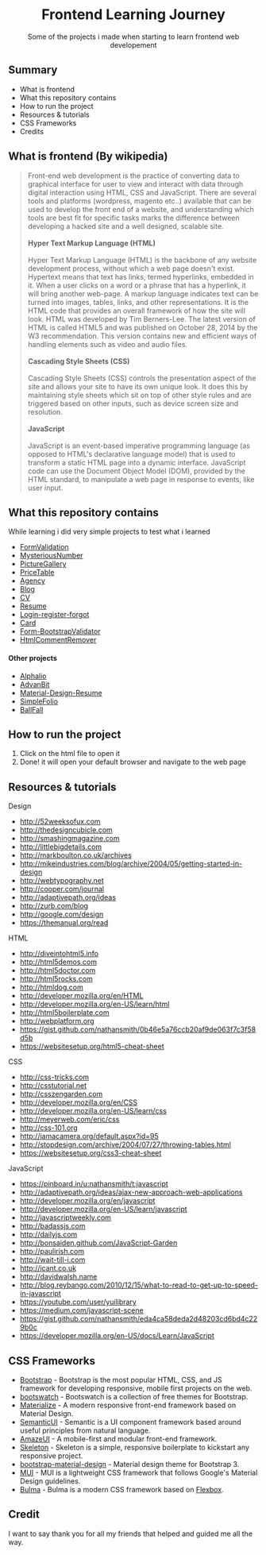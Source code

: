 <h1 align="center">Frontend Learning Journey</h1>
<p align="center">Some of the projects i made when starting to learn frontend web developement </p>

<h2>Summary</h2>

* What is frontend
* What this repository contains
* How to run the project
* Resources & tutorials
* CSS Frameworks
* Credits

## What is frontend (By wikipedia)
> Front-end web development is the practice of converting data to graphical interface for user to view and interact with data through digital interaction using HTML, CSS and JavaScript. 
There are several tools and platforms (wordpress, magento etc..) available that can be used to develop the front end of a website, and understanding which tools are best fit for specific tasks marks the difference between developing a hacked site and a well designed, scalable site.<br><br>
<b>Hyper Text Markup Language (HTML)</b><br><br>
Hyper Text Markup Language (HTML) is the backbone of any website development process, without which a web page doesn't exist. Hypertext means that text has links, termed hyperlinks, embedded in it. When a user clicks on a word or a phrase that has a hyperlink, it will bring another web-page. A markup language indicates text can be turned into images, tables, links, and other representations. It is the HTML code that provides an overall framework of how the site will look. HTML was developed by Tim Berners-Lee. The latest version of HTML is called HTML5 and was published on October 28, 2014 by the W3 recommendation. This version contains new and efficient ways of handling elements such as video and audio files.<br><br>
<b>Cascading Style Sheets (CSS)</b><br><br>
Cascading Style Sheets (CSS) controls the presentation aspect of the site and allows your site to have its own unique look. It does this by maintaining style sheets which sit on top of other style rules and are triggered based on other inputs, such as device screen size and resolution. <br><br>
<b>JavaScript</b><br><br>
JavaScript is an event-based imperative programming language (as opposed to HTML's declarative language model) that is used to transform a static HTML page into a dynamic interface. JavaScript code can use the Document Object Model (DOM), provided by the HTML standard, to manipulate a web page in response to events, like user input. 

## What this repository contains
While learning i did very simple projects to test what i learned
* [FormValidation](https://github.com/Amine-Smahi/Frontend-Learning-Journey/tree/master/FormValidation)
* [MysteriousNumber](https://github.com/Amine-Smahi/Frontend-Learning-Journey/tree/master/MysteriousNumber)
* [PictureGallery](https://github.com/Amine-Smahi/Frontend-Learning-Journey/tree/master/PictureGallery)
* [PriceTable](https://github.com/Amine-Smahi/Frontend-Learning-Journey/tree/master/PriceTable)
* [Agency](https://github.com/Amine-Smahi/Frontend-Learning-Journey/tree/master/agency)
* [Blog](https://github.com/Amine-Smahi/Frontend-Learning-Journey/tree/master/blog)
* [CV](https://github.com/Amine-Smahi/Frontend-Learning-Journey/tree/master/cv)
* [Resume](https://github.com/Amine-Smahi/Frontend-Learning-Journey/tree/master/resume)
* [Login-register-forgot](https://github.com/Amine-Smahi/Frontend-Learning-Journey/tree/master/Login-register-forgot)
* [Card](https://github.com/Amine-Smahi/Frontend-Learning-Journey/tree/master/Card)
* [Form-BootstrapValidator](https://github.com/Amine-Smahi/Frontend-Learning-Journey/tree/master/Form-BootstrapValidator)
* [HtmlCommentRemover](https://github.com/Amine-Smahi/Frontend-Learning-Journey/tree/master/HtmlCommentRemover)

#### Other projects
* [Alphalio](https://github.com/Amine-Smahi/Alphalio)
* [AdvanBit](https://github.com/Amine-Smahi/AdvanBit)
* [Material-Design-Resume](https://github.com/Amine-Smahi/Material-Design-Resume)
* [SimpleFolio](https://github.com/Amine-Smahi/SimpleFolio)
* [BallFall](https://github.com/Amine-Smahi/BallFall)


## How to run the project
1) Click on the html file to open it
2) Done! it will open your default browser and navigate to the web page

## Resources & tutorials

Design

* http://52weeksofux.com
* http://thedesigncubicle.com
* http://smashingmagazine.com
* http://littlebigdetails.com
* http://markboulton.co.uk/archives
* http://mikeindustries.com/blog/archive/2004/05/getting-started-in-design
* http://webtypography.net
* http://cooper.com/journal
* http://adaptivepath.org/ideas
* http://zurb.com/blog
* http://google.com/design
* https://themanual.org/read

HTML

* http://diveintohtml5.info
* http://html5demos.com
* http://html5doctor.com
* http://html5rocks.com
* http://htmldog.com
* http://developer.mozilla.org/en/HTML
* http://developer.mozilla.org/en-US/learn/html
* http://html5boilerplate.com
* http://webplatform.org
* https://gist.github.com/nathansmith/0b46e5a76ccb20af9de063f7c3f58d5b
* https://websitesetup.org/html5-cheat-sheet

CSS

* http://css-tricks.com
* http://csstutorial.net
* http://csszengarden.com
* http://developer.mozilla.org/en/CSS
* http://developer.mozilla.org/en-US/learn/css
* http://meyerweb.com/eric/css
* http://css-101.org
* http://iamacamera.org/default.aspx?id=95
* http://stopdesign.com/archive/2004/07/27/throwing-tables.html
* https://websitesetup.org/css3-cheat-sheet

JavaScript

* https://pinboard.in/u:nathansmith/t:javascript
* http://adaptivepath.org/ideas/ajax-new-approach-web-applications
* http://developer.mozilla.org/en/javascript
* http://developer.mozilla.org/en-US/learn/javascript
* http://javascriptweekly.com
* http://badassjs.com
* http://dailyjs.com
* http://bonsaiden.github.com/JavaScript-Garden
* http://paulirish.com
* http://wait-till-i.com
* http://icant.co.uk
* http://davidwalsh.name
* http://blog.reybango.com/2010/12/15/what-to-read-to-get-up-to-speed-in-javascript
* https://youtube.com/user/yuilibrary
* https://medium.com/javascript-scene
* https://gist.github.com/nathansmith/eda4ca58deda2d48203cd6bd4c229b0c
* https://developer.mozilla.org/en-US/docs/Learn/JavaScript


## CSS Frameworks

- [Bootstrap](http://getbootstrap.com/) - Bootstrap is the most popular HTML, CSS, and JS framework for developing responsive, mobile first projects on the web.
- [bootswatch](https://github.com/thomaspark/bootswatch/) - Bootswatch is a collection of free themes for Bootstrap.
- [Materialize](http://materializecss.com/) - A modern responsive front-end framework based on Material Design.
- [SemanticUI](http://semantic-ui.com/) - Semantic is a UI component framework based around useful principles from natural language.
- [AmazeUI](http://amazeui.org/) - A mobile-first and modular front-end framework.
- [Skeleton](https://github.com/dhg/Skeleton/) - Skeleton is a simple, responsive boilerplate to kickstart any responsive project.
- [bootstrap-material-design](https://github.com/FezVrasta/bootstrap-material-design) - Material design theme for Bootstrap 3.
- [MUI](https://github.com/muicss/mui) - MUI is a lightweight CSS framework that follows Google's Material Design guidelines.
- [Bulma](https://github.com/jgthms/bulma) - Bulma is a modern CSS framework based on [Flexbox](https://developer.mozilla.org/en-US/docs/Web/CSS/CSS_Flexible_Box_Layout/Using_CSS_flexible_boxes).


## Credit 
I want to say thank you for all my friends that helped and guided me all the way.
